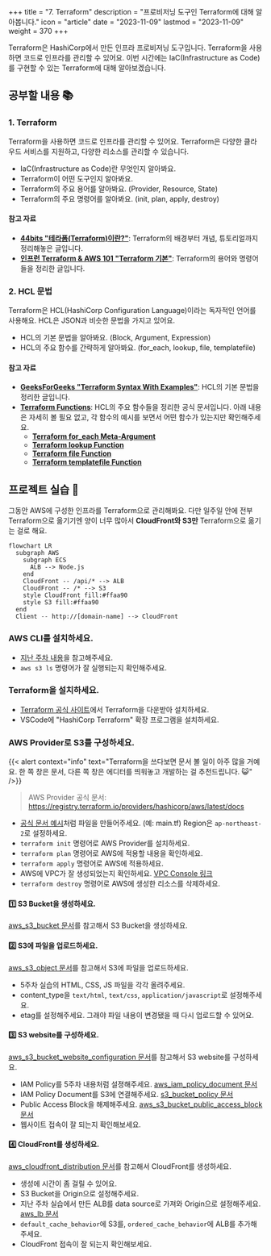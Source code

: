+++
title = "7. Terraform"
description = "프로비저닝 도구인 Terraform에 대해 알아봅니다."
icon = "article"
date = "2023-11-09"
lastmod = "2023-11-09"
weight = 370
+++

Terraform은 HashiCorp에서 만든 인프라 프로비저닝 도구입니다. Terraform을 사용하면 코드로 인프라를 관리할 수 있어요. 이번 시간에는 IaC(Infrastructure as Code)를 구현할 수 있는 Terraform에 대해 알아보겠습니다.

## 공부할 내용 📚

### 1. Terraform

Terraform을 사용하면 코드로 인프라를 관리할 수 있어요. Terraform은 다양한 클라우드 서비스를 지원하고, 다양한 리소스를 관리할 수 있습니다.

- IaC(Infrastructure as Code)란 무엇인지 알아봐요.
- Terraform이 어떤 도구인지 알아봐요.
- Terraform의 주요 용어를 알아봐요. (Provider, Resource, State)
- Terraform의 주요 명령어를 알아봐요. (init, plan, apply, destroy)

#### 참고 자료

- **[44bits "테라폼(Terraform)이란?"](https://www.44bits.io/ko/keyword/terraform)**: Terraform의 배경부터 개념, 튜토리얼까지 정리해놓은 글입니다.
- **[인프런 Terraform & AWS 101 "Terraform 기본"](https://terraform101.inflearn.devopsart.dev/preparation/terraform-basic/)**: Terraform의 용어와 명령어들을 정리한 글입니다.

### 2. HCL 문법

Terraform은 HCL(HashiCorp Configuration Language)이라는 독자적인 언어를 사용해요. HCL은 JSON과 비슷한 문법을 가지고 있어요.

- HCL의 기본 문법을 알아봐요. (Block, Argument, Expression)
- HCL의 주요 함수를 간략하게 알아봐요. (for_each, lookup, file, templatefile)

#### 참고 자료

- **[GeeksForGeeks "Terraform Syntax With Examples"](https://www.geeksforgeeks.org/terraform-syntax-with-examples/)**: HCL의 기본 문법을 정리한 글입니다.
- **[Terraform Functions](https://developer.hashicorp.com/terraform/language/functions)**: HCL의 주요 함수들을 정리한 공식 문서입니다. 아래 내용은 자세히 볼 필요 없고, 각 함수의 예시를 보면서 어떤 함수가 있는지만 확인해주세요.
  - **[Terraform for_each Meta-Argument](https://developer.hashicorp.com/terraform/language/meta-arguments/for_each)**
  - **[Terraform lookup Function](https://developer.hashicorp.com/terraform/language/functions/lookup)**
  - **[Terraform file Function](https://developer.hashicorp.com/terraform/language/functions/file)**
  - **[Terraform templatefile Function](https://developer.hashicorp.com/terraform/language/functions/templatefile)**

## 프로젝트 실습 🎈

그동안 AWS에 구성한 인프라를 Terraform으로 관리해봐요. 다만 일주일 안에 전부 Terraform으로 옮기기엔 양이 너무 많아서 **CloudFront와 S3만** Terraform으로 옮기는 걸로 해요.

```mermaid
flowchart LR
  subgraph AWS
    subgraph ECS
      ALB --> Node.js
    end
    CloudFront -- /api/* --> ALB
    CloudFront -- /* --> S3
    style CloudFront fill:#ffaa90
    style S3 fill:#ffaa90
  end
  Client -- http://[domain-name] --> CloudFront
```

### AWS CLI를 설치하세요.

- [지난 주차 내용](../infra/6.%20AWS:%20ECS.md#aws-cli를-설치하세요)을 참고해주세요.
- `aws s3 ls` 명령어가 잘 실행되는지 확인해주세요.

### Terraform을 설치하세요.

- [Terraform 공식 사이트](https://www.terraform.io/downloads.html)에서 Terraform을 다운받아 설치하세요.
- VSCode에 "HashiCorp Terraform" 확장 프로그램을 설치하세요.

### AWS Provider로 S3를 구성하세요.

{{< alert context="info" text="Terraform을 쓰다보면 문서 볼 일이 아주 많을 거예요. 한 쪽 창은 문서, 다른 쪽 창은 에디터를 띄워놓고 개발하는 걸 추천드립니다. 😺" />}}

> AWS Provider 공식 문서: https://registry.terraform.io/providers/hashicorp/aws/latest/docs

- [공식 문서 예시](https://registry.terraform.io/providers/hashicorp/aws/latest/docs#example-usage)처럼 파일을 만들어주세요. (예: main.tf) Region은 `ap-northeast-2`로 설정하세요.
- `terraform init` 명령어로 AWS Provider를 설치하세요.
- `terraform plan` 명령어로 AWS에 적용할 내용을 확인하세요.
- `terraform apply` 명령어로 AWS에 적용하세요.
- AWS에 VPC가 잘 생성되었는지 확인하세요. [VPC Console 링크](https://ap-northeast-2.console.aws.amazon.com/vpcconsole/home?region=ap-northeast-2)
- `terraform destroy` 명령어로 AWS에 생성한 리소스를 삭제하세요.

#### 1️⃣ S3 Bucket을 생성하세요.

[aws_s3_bucket 문서](https://registry.terraform.io/providers/hashicorp/aws/latest/docs/resources/s3_bucket)를 참고해서 S3 Bucket을 생성하세요.

#### 2️⃣ S3에 파일을 업로드하세요.

[aws_s3_object 문서](https://registry.terraform.io/providers/hashicorp/aws/latest/docs/resources/s3_object)를 참고해서 S3에 파일을 업로드하세요.

- 5주차 실습의 HTML, CSS, JS 파일을 각각 올려주세요.
- content_type을 `text/html`, `text/css`, `application/javascript`로 설정해주세요.
- etag를 설정해주세요. 그래야 파일 내용이 변경됐을 때 다시 업로드할 수 있어요.

#### 3️⃣ S3 website를 구성하세요.

[aws_s3_bucket_website_configuration 문서](https://registry.terraform.io/providers/hashicorp/aws/latest/docs/resources/s3_bucket_website_configuration)를 참고해서 S3 website를 구성하세요.

- IAM Policy를 5주차 내용처럼 설졍해주세요. [aws_iam_policy_document 문서](https://registry.terraform.io/providers/hashicorp/aws/latest/docs/data-sources/iam_policy_document)
- IAM Policy Document를 S3에 연결해주세요. [s3_bucket_policy 문서](https://registry.terraform.io/providers/hashicorp/aws/latest/docs/resources/s3_bucket_policy)
- Public Access Block을 해제해주세요. [aws_s3_bucket_public_access_block 문서](https://registry.terraform.io/providers/hashicorp/aws/latest/docs/resources/s3_bucket_public_access_block)
- 웹사이트 접속이 잘 되는지 확인해보세요.

#### 4️⃣ CloudFront를 생성하세요.

[aws_cloudfront_distribution 문서](https://registry.terraform.io/providers/hashicorp/aws/latest/docs/resources/cloudfront_distribution)를 참고해서 CloudFront를 생성하세요.

- 생성에 시간이 좀 걸릴 수 있어요.
- S3 Bucket을 Origin으로 설정해주세요.
- 지난 주차 실습에서 만든 ALB를 data source로 가져와 Origin으로 설정해주세요. [aws_lb 문서](https://registry.terraform.io/providers/hashicorp/aws/latest/docs/data-sources/lb)
- `default_cache_behavior`에 S3를, `ordered_cache_behavior`에 ALB를 추가해주세요.
- CloudFront 접속이 잘 되는지 확인해보세요.

